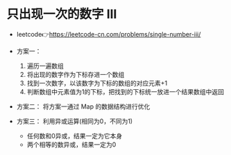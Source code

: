 # 只出现一次的数字 III
- leetcode👉https://leetcode-cn.com/problems/single-number-iii/

- 方案一：
  1. 遍历一遍数组
  2. 将出现的数字作为下标存进一个数组
  3. 找到一次数字，以该数字为下标的数组的对应元素+1
  4. 判断数组中元素值为1的下标，把找到的下标统一放进一个结果数组中返回
  
- 方案二：
  将方案一通过 Map 的数据结构进行优化

- 方案三：
  利用异或运算(相同为0，不同为1)
  - 任何数和0异或，结果一定为它本身
  - 两个相等的数异或，结果一定为0
  